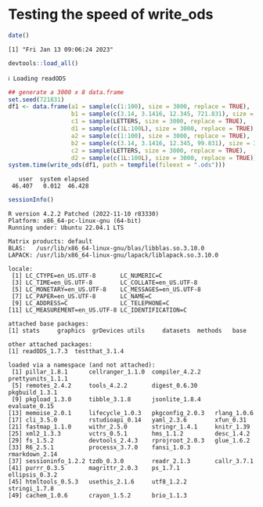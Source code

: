 Testing the speed of write_ods
================

``` r
date()
```

    [1] "Fri Jan 13 09:06:24 2023"

``` r
devtools::load_all()
```

    ℹ Loading readODS

``` r
## generate a 3000 x 8 data.frame
set.seed(721831)
df1 <- data.frame(a1 = sample(c(1:100), size = 3000, replace = TRUE),
                  b1 = sample(c(3.14, 3.1416, 12.345, 721.831), size = 3000, replace = TRUE),
                  c1 = sample(LETTERS, size = 3000, replace = TRUE),
                  d1 = sample(c(1L:100L), size = 3000, replace = TRUE),
                  a2 = sample(c(1:100), size = 3000, replace = TRUE),
                  b2 = sample(c(3.14, 3.1416, 12.345, 99.831), size = 3000, replace = TRUE),
                  c2 = sample(LETTERS, size = 3000, replace = TRUE),
                  d2 = sample(c(1L:100L), size = 3000, replace = TRUE))
system.time(write_ods(df1, path = tempfile(fileext = ".ods")))
```

       user  system elapsed 
     46.407   0.012  46.428 

``` r
sessionInfo()
```

    R version 4.2.2 Patched (2022-11-10 r83330)
    Platform: x86_64-pc-linux-gnu (64-bit)
    Running under: Ubuntu 22.04.1 LTS

    Matrix products: default
    BLAS:   /usr/lib/x86_64-linux-gnu/blas/libblas.so.3.10.0
    LAPACK: /usr/lib/x86_64-linux-gnu/lapack/liblapack.so.3.10.0

    locale:
     [1] LC_CTYPE=en_US.UTF-8       LC_NUMERIC=C              
     [3] LC_TIME=en_US.UTF-8        LC_COLLATE=en_US.UTF-8    
     [5] LC_MONETARY=en_US.UTF-8    LC_MESSAGES=en_US.UTF-8   
     [7] LC_PAPER=en_US.UTF-8       LC_NAME=C                 
     [9] LC_ADDRESS=C               LC_TELEPHONE=C            
    [11] LC_MEASUREMENT=en_US.UTF-8 LC_IDENTIFICATION=C       

    attached base packages:
    [1] stats     graphics  grDevices utils     datasets  methods   base     

    other attached packages:
    [1] readODS_1.7.3  testthat_3.1.4

    loaded via a namespace (and not attached):
     [1] pillar_1.8.1      cellranger_1.1.0  compiler_4.2.2    prettyunits_1.1.1
     [5] remotes_2.4.2     tools_4.2.2       digest_0.6.30     pkgbuild_1.3.1   
     [9] pkgload_1.3.0     tibble_3.1.8      jsonlite_1.8.4    evaluate_0.15    
    [13] memoise_2.0.1     lifecycle_1.0.3   pkgconfig_2.0.3   rlang_1.0.6      
    [17] cli_3.5.0         rstudioapi_0.14   yaml_2.3.6        xfun_0.31        
    [21] fastmap_1.1.0     withr_2.5.0       stringr_1.4.1     knitr_1.39       
    [25] xml2_1.3.3        vctrs_0.5.1       hms_1.1.2         desc_1.4.2       
    [29] fs_1.5.2          devtools_2.4.3    rprojroot_2.0.3   glue_1.6.2       
    [33] R6_2.5.1          processx_3.7.0    fansi_1.0.3       rmarkdown_2.14   
    [37] sessioninfo_1.2.2 tzdb_0.3.0        readr_2.1.3       callr_3.7.1      
    [41] purrr_0.3.5       magrittr_2.0.3    ps_1.7.1          ellipsis_0.3.2   
    [45] htmltools_0.5.3   usethis_2.1.6     utf8_1.2.2        stringi_1.7.8    
    [49] cachem_1.0.6      crayon_1.5.2      brio_1.1.3       
